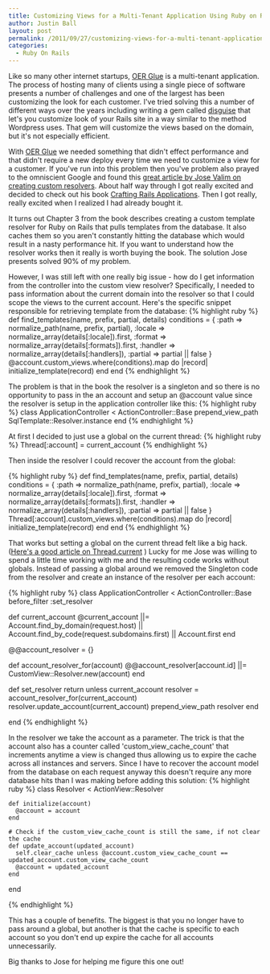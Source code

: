 ```yaml
---
title: Customizing Views for a Multi-Tenant Application Using Ruby on Rails Custom Resolvers
author: Justin Ball
layout: post
permalink: /2011/09/27/customizing-views-for-a-multi-tenant-application-using-ruby-on-rails-custom-resolvers/
categories:
  - Ruby On Rails
---
```


Like so many other internet startups, <a href="http://www.oerglue.com" title="OER Glue">OER Glue</a> is a multi-tenant application. The process of hosting many of clients using a single piece of software presents a number of challenges and one of the largest has been customizing the look for each customer. I've tried solving this a number of different ways over the years including writing a gem called <a href="https://github.com/jbasdf/disguise" title="Disguise Gem">disguise</a> that let's you customize look of your Rails site in a way similar to the method Wordpress uses. That gem will customize the views based on the domain, but it's not especially efficient.

With <a href="http://www.oerglue.com" title="OER Glue">OER Glue</a> we needed something that didn't effect performance and that didn't require a new deploy every time we need to customize a view for a customer. If you've run into this problem then you've problem also prayed to the omniscient Google and found this <a href="http://blog.plataformatec.com.br/2011/04/default-views-in-rails-3-0-with-custom-resolvers/" title="Custom Resolvers in Rails 3.1">great article by Jose Valim on creating custom resolvers</a>. About half way through I got really excited and decided to check out his book <a href="http://plataformatec.com.br/crafting-rails-applications/" title="Crafting Rails Applications">Crafting Rails Applications</a>. Then I got really, really excited when I realized I had already bought it.

It turns out Chapter 3 from the book describes creating a custom template resolver for Ruby on Rails that pulls templates from the database. It also caches them so you aren't constantly hitting the database which would result in a nasty performance hit. If you want to understand how the resolver works then it really is worth buying the book. The solution Jose presents solved 90% of my problem.

However, I was still left with one really big issue - how do I get information from the controller into the custom view resolver? Specifically, I needed to pass information about the current domain into the resolver so that I could scope the views to the current account.
Here's the specific snippet responsible for retrieving template from the database:
{% highlight ruby %}
    def find_templates(name, prefix, partial, details)
      conditions = {
        :path    => normalize_path(name, prefix, partial),
        :locale  => normalize_array(details[:locale]).first,
        :format  => normalize_array(details[:formats]).first,
        :handler => normalize_array(details[:handlers]),
        :partial => partial || false
      }
      @account.custom_views.where(conditions).map do |record|
        initialize_template(record)
      end
    end
{% endhighlight %}

The problem is that in the book the resolver is a singleton and so there is no opportunity to pass in the an account and setup an @account value since the resolver is setup in the application controller like this:
{% highlight ruby %}
class ApplicationController < ActionController::Base
  prepend_view_path SqlTemplate::Resolver.instance
end
{% endhighlight %}

At first I decided to just use a global on the current thread:
{% highlight ruby %}
Thread[:account] = current_account
{% endhighlight %}

Then inside the resolver I could recover the account from the global:

{% highlight ruby %}
    def find_templates(name, prefix, partial, details)
      conditions = {
        :path    => normalize_path(name, prefix, partial),
        :locale  => normalize_array(details[:locale]).first,
        :format  => normalize_array(details[:formats]).first,
        :handler => normalize_array(details[:handlers]),
        :partial => partial || false
      }
      Thread[:account].custom_views.where(conditions).map do |record|
        initialize_template(record)
      end
    end
{% endhighlight %}

That works but setting a global on the current thread felt like a big hack. (<a href="http://coderrr.wordpress.com/2008/04/10/lets-stop-polluting-the-threadcurrent-hash/" title="Stop polluting the Thread.current hash">Here's a good article on Thread.current</a>  ) Lucky for me Jose was willing to spend a little time working with me and the resulting code works without globals. Instead of passing a global around we removed the Singleton code from the resolver and create an instance of the resolver per each account:

{% highlight ruby %}
class ApplicationController < ActionController::Base
  before_filter :set_resolver

  def current_account
    @current_account ||= Account.find_by_domain(request.host) || Account.find_by_code(request.subdomains.first) || Account.first
  end

  @@account_resolver = {}

  def account_resolver_for(account)
    @@account_resolver[account.id] ||= CustomView::Resolver.new(account)
  end

  def set_resolver
    return unless current_account
    resolver = account_resolver_for(current_account)
    resolver.update_account(current_account)
    prepend_view_path resolver
  end

end
{% endhighlight %}

In the resolver we take the account as a parameter. The trick is that the account also has a counter called 'custom_view_cache_count' that increments anytime a view is changed thus allowing us to expire the cache across all instances and servers. Since I have to recover the account model from the database on each request anyway this doesn't require any more database hits than I was making before adding this solution:
{% highlight ruby %}
  class Resolver < ActionView::Resolver

    def initialize(account)
      @account = account
    end

    # Check if the custom_view_cache_count is still the same, if not clear the cache
    def update_account(updated_account)
      self.clear_cache unless @account.custom_view_cache_count == updated_account.custom_view_cache_count
      @account = updated_account
    end
  end

{% endhighlight %}

This has a couple of benefits. The biggest is that you no longer have to pass around a global, but another is that the cache is specific to each account so you don't end up expire the cache for all accounts unnecessarily.

Big thanks to Jose for helping me figure this one out!
